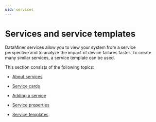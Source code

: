 ```yaml
---
uid: services
---
```


# Services and service templates

DataMiner services allow you to view your system from a service perspective and to analyze the impact of device failures faster. To create many similar services, a service template can be used.

This section consists of the following topics:

- [About services](xref:About_services)

- [Service cards](xref:Service_cards)

- [Adding a service](xref:Adding_a_service)

- [Service properties](xref:Service_properties)

- [Service templates](xref:Service_templates)
